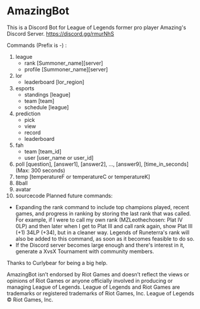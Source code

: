 # AmazingBot

This is a Discord Bot for League of Legends former pro player Amazing's Discord Server. https://discord.gg/rmurNhS

Commands (Prefix is -) :
1. league
   - rank [Summoner_name][server]
   - profile [Summoner_name][server]
2. lor 
   - leaderboard [lor_region]
3. esports 
   - standings [league]
   - team [team]
   - schedule [league]
4. prediction
   - pick
   - view
   - record
   - leaderboard
5. fah 
   - team [team_id]
   - user [user_name or user_id]
6. poll [question], [answer1], [answer2], ..., [answer9], [time_in_seconds] (Max: 300 seconds)
7. temp [temperatureF or temperatureC or temperatureK]
8. 8ball
9. avatar
10. sourcecode
Planned future commands:
- Expanding the rank command to include top champions played, recent games, and progress in ranking by storing the last rank that was called. For example, if I were to call my own rank (MZLeothechosen: Plat IV 0LP) and then later when I get to Plat III and call rank again, show Plat III (+1) 34LP (+34), but in a cleaner way. Legends of Runeterra's rank will also be added to this command, as soon as it becomes feasible to do so. 
- If the Discord server becomes large enough and there's interest in it, generate a XvsX Tournament with community members.

Thanks to Curlybear for being a big help.

AmazingBot isn’t endorsed by Riot Games and doesn’t reflect the views or opinions of Riot Games
or anyone officially involved in producing or managing League of Legends. League of Legends and Riot Games are
trademarks or registered trademarks of Riot Games, Inc. League of Legends © Riot Games, Inc.
